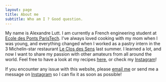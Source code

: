 ```yaml
---
layout: page
title: About me
subtitle: Who am I ? Good question.
---
```


<p>My name is Alexandre Lutt. I am currently a French engineering student at <a href="https://www.ecoledesponts.fr">Ecole des Ponts ParisTech</a>. I've always loved cooking with my mom when I was young, and everything changed when I worked as a pastry intern in the 3 Michelin-star restaurant <a href="https://www.closdessens.com">Le Clos des Sens</a> last summer. I learned a lot, and now I want to share my passion with other amateurs from all around the world. Feel free to have a look at my recipes <a href="https://alexandrelutt.github.io/pages/pastry/">here</a>, or check my <a href="https://www.instagram.com/au_relais_croustillant/">Instagram</a>!</p>

<p>If you encounter any issue with this website, please <a href="mailto:contact@au-relais-croustillant.com">email me</a> or send me a message on <a href="https://www.instagram.com/au_relais_croustillant/">Instagram</a> so I can fix it as soon as possible!</p>
